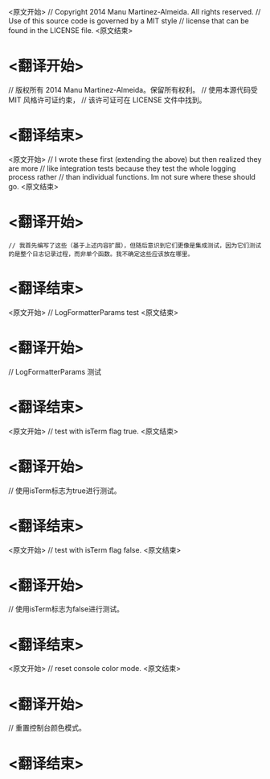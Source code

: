 
<原文开始>
// Copyright 2014 Manu Martinez-Almeida. All rights reserved.
// Use of this source code is governed by a MIT style
// license that can be found in the LICENSE file.
<原文结束>

# <翻译开始>
// 版权所有 2014 Manu Martinez-Almeida。保留所有权利。
// 使用本源代码受 MIT 风格许可证约束，
// 该许可证可在 LICENSE 文件中找到。
# <翻译结束>


<原文开始>
	// I wrote these first (extending the above) but then realized they are more
	// like integration tests because they test the whole logging process rather
	// than individual functions.  Im not sure where these should go.
<原文结束>

# <翻译开始>
	// 我首先编写了这些（基于上述内容扩展），但随后意识到它们更像是集成测试，因为它们测试的是整个日志记录过程，而非单个函数。我不确定这些应该放在哪里。
# <翻译结束>


<原文开始>
// LogFormatterParams test
<原文结束>

# <翻译开始>
// LogFormatterParams 测试
# <翻译结束>


<原文开始>
// test with isTerm flag true.
<原文结束>

# <翻译开始>
// 使用isTerm标志为true进行测试。
# <翻译结束>


<原文开始>
// test with isTerm flag false.
<原文结束>

# <翻译开始>
// 使用isTerm标志为false进行测试。
# <翻译结束>


<原文开始>
// reset console color mode.
<原文结束>

# <翻译开始>
// 重置控制台颜色模式。
# <翻译结束>

